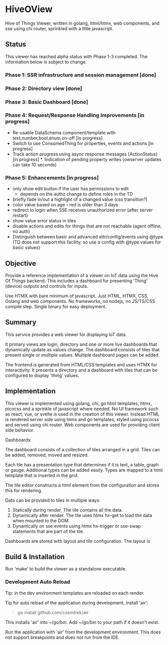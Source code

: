 # HiveOView

Hive of Things Viewer, written in golang, html/htmx, web components, and sse using chi router, sprinkled with a little javascript.

## Status

This viewer has reached alpha status with Phase 1-3 completed. The information below is subject to change.

### Phase 1: SSR infrastructure and session management [done]
### Phase 2: Directory view [done]
### Phase 3: Basic Dashboard [done]

### Phase 4: Request/Response Handling Improvements [in progress]
* Re-usable DataSchema component/template with text,number,bool,enum,on-off [in progress]
* Switch to use ConsumedThing for properties, events and actions [in progress]
* Track action progress using async response messages (ActionStatus) [in progress]
*. Indication of pending property writes (owserver updates can take 10 seconds)

### Phase 5: Enhancements [in progress]
* only show edit button if the user has permissions to edit
  * depends on the authz change to define roles in the TD
* briefly fade in/out a highlight of a changed value (css transition?)
* color value based on age - red is older than 3 days
* redirect to login when SSE receives unauthorized error (after server restart)
* show value error status in tiles
* disable actions and edits for things that are not reachable (agent offline, no auth) 
* Distinguish between basic and advanced attr/config/events using @type
   (TD does not support this facility, so use a config with @type values for basic values)


## Objective

Provide a reference implementation of a viewer on IoT data using the Hive Of Things backend. This includes a dashboard for presenting 'Thing' (device) outputs and controls for inputs.

Use HTMX with bare minimum of javascript. Just HTML, HTMX, CSS, Golang and web components. No frameworks, no nodejs, no JS/TS/CSS compile step. Single binary for easy deployment. 

## Summary

This service provides a web viewer for displaying IoT data.

It primary views are login, directory and one or more live dashboards that dynamically update as values change. The dashboard consists of tiles that present single or multiple values. Multiple dashboard pages can be added.

The frontend is generated from HTML/CSS templates and uses HTMX for interactivity. It presents a directory and a dashboard with tiles that can be configured to display 'thing' values.

## Implementation

This viewer is implemented using golang, chi, go html templates, htmx, picocss and a sprinkle of javascript where needed. No UI framework such as react, vue, or svelte is used in the creation of this viewer. Instead HTML is rendered server side using htmx and go templates, styled using picocss and served using chi router. Web components are used for providing client side behavior.

Dashboards:

The dashboard consists of a collection of tiles arranged in a grid. Tiles can be added, removed, moved and resized.

Each tile has a presentation type that determines if it is text, a table, graph or gauge. Additional types can be added easily. Types are mapped to a html template that is inserted in the grid.

The tile editor constructs a html element from the configuration and stores this for rendering.

Data can be provided to tiles in multiple ways:
1. Statically during render. The tile contains all the data.
2. Dynamically after render. The tile uses htmx hx-get to load the data when mounted to the DOM.
3. Dynamically on sse events using htmx hx-trigger or sse-swap statements that are part of the tile.

Dashboards are stored with layout and tile configuration. The layout is 


## Build & Installation

Run 'make' to build the viewer as a standalone executable.

### Development Auto Reload

Tip: in the dev environment templates are reloaded on each render.

Tip for auto reload of the application during development, install 'air':
> go install github.com/cosmtrek/air

This installs 'air' into ~/go/bin. Add ~/go/bin to your path if it doesn't exist.

Run the application with 'air' from the development environment. This does not support breakpoints and does not run from
the IDE.
